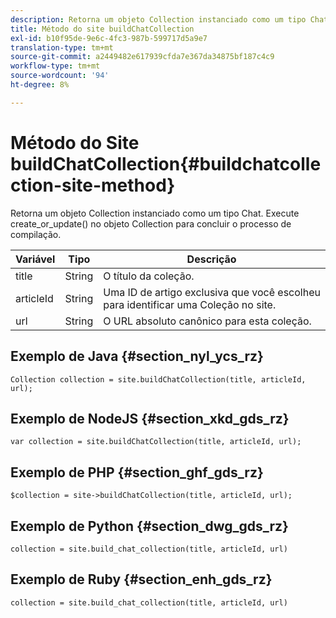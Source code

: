```yaml
---
description: Retorna um objeto Collection instanciado como um tipo Chat. Execute create_or_update() no objeto Collection para concluir o processo de compilação.
title: Método do site buildChatCollection
exl-id: b10f95de-9e6c-4fc3-987b-599717d5a9e7
translation-type: tm+mt
source-git-commit: a2449482e617939cfda7e367da34875bf187c4c9
workflow-type: tm+mt
source-wordcount: '94'
ht-degree: 8%

---
```


# Método do Site buildChatCollection{#buildchatcollection-site-method}

Retorna um objeto Collection instanciado como um tipo Chat. Execute create_or_update() no objeto Collection para concluir o processo de compilação.

| Variável | Tipo | Descrição |
|--- |--- |--- |
| title | String   | O título da coleção. |
| articleId | String   | Uma ID de artigo exclusiva que você escolheu para identificar uma Coleção no site. |
| url | String | O URL absoluto canônico para esta coleção. |

## Exemplo de Java {#section_nyl_ycs_rz}

```
Collection collection = site.buildChatCollection(title, articleId, url); 
```

## Exemplo de NodeJS {#section_xkd_gds_rz}

```
var collection = site.buildChatCollection(title, articleId, url); 
```

## Exemplo de PHP {#section_ghf_gds_rz}

```
$collection = site->buildChatCollection(title, articleId, url); 
```

## Exemplo de Python {#section_dwg_gds_rz}

```
collection = site.build_chat_collection(title, articleId, url) 
```

## Exemplo de Ruby {#section_enh_gds_rz}

```
collection = site.build_chat_collection(title, articleId, url)
```
